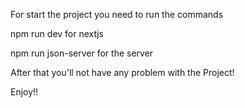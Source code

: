 For start the project you need to run the commands

npm run dev 
for nextjs

npm run json-server
for the server

After that you'll not have any problem with the Project!

Enjoy!!